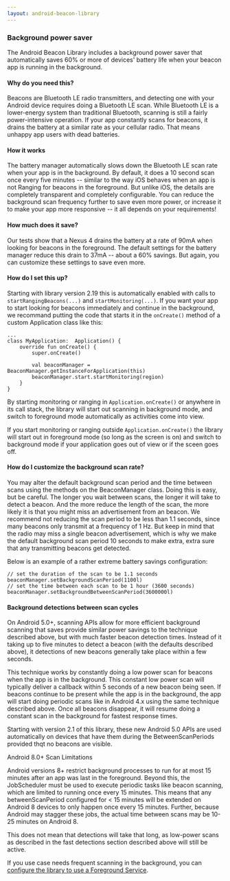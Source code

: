 ```yaml
---
layout: android-beacon-library
---
```


### Background power saver

The Android Beacon Library includes a background power saver that automatically saves 60% or more of devices' battery life when your beacon app is running in the background.

#### Why do you need this?

Beacons are Bluetooth LE radio transmitters, and detecting one with your Android device requires doing a Bluetooth LE scan.  While Bluetooth LE is a lower-energy system than traditional Bluetooth, scanning is still a fairly power-intensive operation.  If your app constantly scans for beacons, it drains the battery at a similar rate as your cellular radio.  That means unhappy app users with dead batteries.

#### How it works

The battery manager automatically slows down the Bluetooth LE scan rate when your app is in the background.  By default, it does a 10 second scan once every five minutes -- similar to the way iOS behaves when an app is not Ranging for beacons in the foreground.  But unlike iOS, the details are completely transparent and completely configurable.  You can reduce the background scan frequency further to save even more power, or increase it to make your app more responsive -- it all depends on your requirements!

#### How much does it save?

Our tests show that a Nexus 4 drains the battery at a rate of 90mA when looking for beacons in the foreground.  The default settings for the battery manager reduce this drain to 37mA -- about a 60% savings.  But again, you can customize these settings to save even more.

#### How do I set this up?

Starting with library version 2.19 this is automatically enabled with calls to `startRangingBeacons(...)` and `startMonitoring(...)`.  If you want your app to start looking for beacons immediately and continue in the background, we recommand putting the code that starts it in the `onCreate()` method of a custom Application class like this:

```
...
class MyApplication:  Application() {
    override fun onCreate() {
        super.onCreate()

        val beaconManager = BeaconManager.getInstanceForApplication(this)
        beaconManager.start.startMonitoring(region)
    }
}
```

By starting monitoring or ranging in `Application.onCreate()` or anywhere in its call stack, the library will start out scanning in background mode, and switch to foreground mode automatically as activities come into view.

If you start monitoring or ranging outside `Application.onCreate()` the library will start out in foreground mode (so long as the screen is on) and switch to background mode if your application goes out of view or if the sceen goes off.

#### How do I customize the background scan rate?

You may alter the default background scan period and the time between scans using the methods on the BeaconManager class.  Doing this is easy, but be careful.  The longer you wait
between scans, the longer it will take to detect a beacon.  And the more reduce the length of the scan, the more likely it is that you might miss an advertisement from an beacon.  We recommend not reducing the scan period to be less than 1.1 seconds, since many beacons only transmit at a frequency of 1 Hz.  But keep in mind that the radio may miss a single beacon advertisement, which is why we make the default background scan period 10 seconds to make extra, extra sure that any transmitting beacons get detected.

Below is an example of a rather extreme battery savings configuration:

```
// set the duration of the scan to be 1.1 seconds
beaconManager.setBackgroundScanPeriod(1100l)
// set the time between each scan to be 1 hour (3600 seconds)
beaconManager.setBackgroundBetweenScanPeriod(3600000l)
```



#### Background detections between scan cycles

On Android 5.0+, scanning APIs allow for more efficient background scanning that saves provide similar
power savings to the technique described above, but with much faster beacon detection times.  Instead of
it taking up to five minutes to detect a beacon (with the defaults described above), it detections of new beacons
generally take place within a few seconds.

This technique works by constantly doing a low power scan for beacons when the app is in the background.  This constant
low power scan will typically deliver a callback within 5 seconds of a new beacon being seen.  If beacons continue to be
present while the app is in the background, the app will start doing periodic scans like in Android 4.x using the same
technique described above.  Once all beacons disappear, it will resume doing a constant scan in the background for fastest
response times.

Starting with version 2.1 of this library, these new Android 5.0 APIs are used automatically on devices that
have them during the BetweenScanPeriods provided thqt no beacons are visible.

Android 8.0+ Scan Limitations

Android versions 8+ restrict background processes to run for at most 15 minutes after an app was
last in the foreground.  Beyond this, the JobScheduler must be used to execute periodic
tasks like beacon scanning, which are limited to running once every 15 minutes.  This means
that any betweenScanPeriod configured for < 15 minutes will be extended on Android 8 devices
to only happen once every 15 minutes.   Further, because Android may stagger these jobs,
the actual time between scans may be 10-25 minutes on Android 8.

This does not mean that detections will take that long, as low-power scans as described in the
fast detections section described above will still be active.

If you use case needs frequent scanning in the background, you can [configure the library to use a Foreground Service](foreground-service.html).
